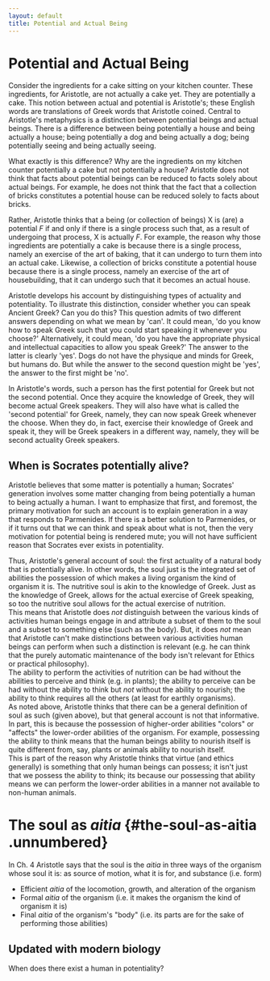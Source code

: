 ```yaml
---
layout: default
title: Potential and Actual Being
---
```



# Potential and Actual Being


Consider the ingredients for a cake sitting on your kitchen counter. These ingredients, for Aristotle, are not actually a cake yet. They are potentially a cake. This notion between actual and potential is Aristotle's; these English words are translations of Greek words that Aristotle coined. Central to Aristotle's metaphysics is a distinction between potential beings and actual beings. There is a difference between being potentially a house and being actually a house; being potentially a dog and being actually a dog; being potentially seeing and being actually seeing.

What exactly is this difference? Why are the ingredients on my kitchen counter potentially a cake but not potentially a house? Aristotle does not think that facts about potential beings can be reduced to facts solely about actual beings. For example, he does not think that the fact that a collection of bricks constitutes a potential house can be reduced solely to facts about bricks.

Rather, Aristotle thinks that a being (or collection of beings) X is (are) a potential *F* if and only if there is a single process such that, as a result of undergoing that process, X is actually *F*. For example, the reason why those ingredients are potentially a cake is because there is a single process, namely an exercise of the art of baking, that it can undergo to turn them into an actual cake. Likewise, a collection of bricks constitute a potential house because there is a single process, namely an exercise of the art of housebuilding, that it can undergo such that it becomes an actual house.

Aristotle develops his account by distinguishing types of actuality and potentiality. To illustrate this distinction, consider whether you can speak Ancient Greek? Can you do this? This question admits of two different answers depending on what we mean by 'can'. It could mean, 'do you know how to speak Greek such that you could start speaking it whenever you choose?' Alternatively, it could mean, 'do you have the appropriate physical and intellectual capacities to allow you speak Greek?' The answer to the latter is clearly 'yes'. Dogs do not have the physique and minds for Greek, but humans do. But while the answer to the second question might be 'yes', the answer to the first might be 'no'.

In Aristotle's words, such a person has the first potential for Greek but not the second potential. Once they acquire the knowledge of Greek, they will become actual Greek speakers. They will also have what is called the 'second potential' for Greek, namely, they can now speak Greek whenever the choose. When they do, in fact, exercise their knowledge of Greek and speak it, they will be Greek speakers in a different way, namely, they will be second actuality Greek speakers.

## When is Socrates potentially alive? 

Aristotle believes that some matter is potentially a human; Socrates' generation involves some matter changing from being potentially a human to being actually a human. I want to emphasize that first, and foremost, the primary motivation for such an account is to explain generation in a way that responds to Parmenides. If there is a better solution to Parmenides, or if it turns out that we can think and speak about what is not, then the very motivation for potential being is rendered mute; you will not have sufficient reason that Socrates ever exists in potentiality. 

Thus, Aristotle's general account of soul: the first actuality of a natural body that is potentially alive. In other words, the soul just is the integrated set of abilities the possession of which makes a living organism the kind of organism it is. The nutritive soul is akin to the knowledge of Greek. Just as the knowledge of Greek, allows for the actual exercise of Greek speaking, so too the nutritive soul allows for the actual exercise of nutrition.\
This means that Aristotle does *not* distinguish between the various kinds of activities human beings engage in and attribute a subset of them to the soul and a subset to something else (such as the body). But,
it does *not* mean that Aristotle can't make distinctions between
various activities human beings can perform when such a distinction is
relevant (e.g. he can think that the purely automatic maintenance of the
body isn't relevant for Ethics or practical philosophy).\
The ability to perform the activities of nutrition can be had without
the abilities to perceive and think (e.g. in plants); the ability to
perceive can be had without the ability to think but *not* without the
ability to nourish; the ability to think requires all the others (at
least for earthly organisms).\
As noted above, Aristotle thinks that there can be a general definition
of soul as such (given above), but that general account is not that
informative. In part, this is because the possession of higher-order
abilities "colors" or "affects" the lower-order abilities of the
organism. For example, possessing the ability to think means that the
human beings ability to nourish itself is quite different from, say,
plants or animals ability to nourish itself.\
This is part of the reason why Aristotle thinks that virtue (and ethics
generally) is something that only human beings can possess; it isn't
just that we possess the ability to think; its because our possessing
that ability means we can perform the lower-order abilities in a manner
not available to non-human animals.

The soul as *aitia* {#the-soul-as-aitia .unnumbered}
===================

In Ch. 4 Aristotle says that the soul is the *aitia* in three ways of the organism whose soul it is: as source of motion, what it is for, and substance (i.e. form)

-   Efficient *aitia* of the locomotion, growth, and alteration of the organism
-   Formal *aitia* of the organism (i.e. it makes the organism the kind of organism it is)
-   Final *aitia* of the organism's "body" (i.e. its parts are for the sake of performing those abilities)

## Updated with modern biology 

When does there exist a human in potentiality? 